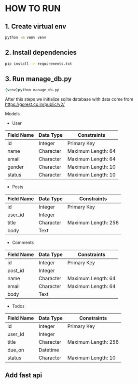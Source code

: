 # HOW TO RUN

## 1. Create virtual env

```bash
python -m venv venv
```

## 2. Install dependencies

```bash
pip install -r requirements.txt
```

## 3. Run manage_db.py

```bash
(venv)python manage_db.py
```

After this steps we initialize sqlite database with data come from <https://gorest.co.in/public/v2/>

Models

* User

| Field Name | Data Type | Constraints |
| --- | --- | --- |
| id | Integer | Primary Key |
| name | Character | Maximum Length: 64 |
| email | Character | Maximum Length: 64 |
| gender | Character | Maximum Length: 10 |
| status | Character | Maximum Length: 10 |

* Posts

| Field Name | Data Type | Constraints |
| --- | --- | --- |
| id | Integer | Primary Key |
| user_id | Integer |  |
| title | Character | Maximum Length: 256 |
| body | Text |  |

* Comments

| Field Name | Data Type | Constraints |
| --- | --- | --- |
| id | Integer | Primary Key |
| post_id | Integer |  |
| name | Character | Maximum Length: 64 |
| email | Character | Maximum Length: 64 |
| body | Text |  |

* Todos

| Field Name | Data Type | Constraints |
| --- | --- | --- |
| id | Integer | Primary Key |
| user_id | Integer |  |
| title | Character | Maximum Length: 256 |
| due_on | Datetime |  |
| status | Character | Maximum Length: 10 |

## Add fast api
